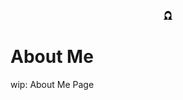 <div style="
  padding: 1rem 0;
">
<p align="center">
  <img src="./public/static/images/icons/about-me-icon.png" style="
    width: 1em; height: 1em;
  "/>
  <!-- <svg width="1em" height="1em" viewBox="0 0 16 16" class="bi bi-gem" fill="currentColor" xmlns="http://www.w3.org/2000/svg">
  <path fill-rule="evenodd" d="M3.1.7a.5.5 0 0 1 .4-.2h9a.5.5 0 0 1 .4.2l2.976 3.974c.149.185.156.45.01.644L8.4 15.3a.5.5 0 0 1-.8 0L.1 5.3a.5.5 0 0 1 0-.6l3-4zm11.386 3.785l-1.806-2.41-.776 2.413 2.582-.003zm-3.633.004l.961-2.989H4.186l.963 2.995 5.704-.006zM5.47 5.495l5.062-.005L8 13.366 5.47 5.495zm-1.371-.999l-.78-2.422-1.818 2.425 2.598-.003zM1.499 5.5l2.92-.003 2.193 6.82L1.5 5.5zm7.889 6.817l2.194-6.828 2.929-.003-5.123 6.831z"/>
</svg> -->
</p>

# About Me

wip: About Me Page

</div>
